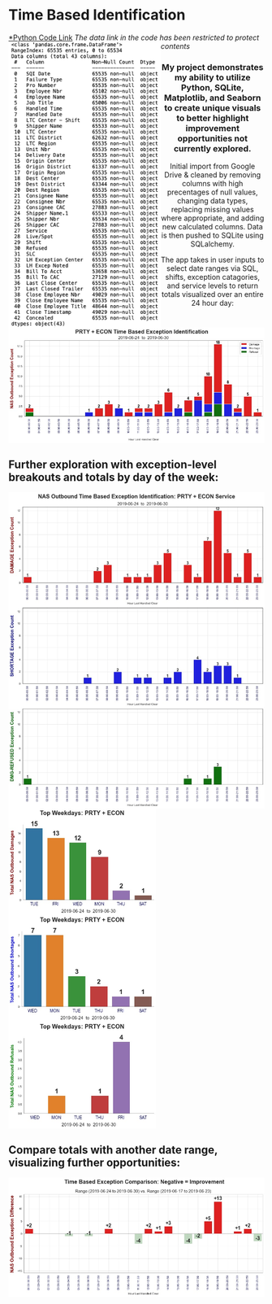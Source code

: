 # Time Based Identification

[*Python Code Link](https://github.com/mydogmandy/Time_Based_Identification/blob/main/shell.py) *The data link in the code has been restricted to protect contents*
<img align="left" src="Initial_DataFrame.png" width="300"/>

<h3 align="center">My project demonstrates my ability to utilize Python, SQLite, Matplotlib, and Seaborn to create unique visuals to better highlight improvement opportunities not currently explored.</h3>

<p align="center">Initial import from Google Drive & cleaned by removing columns with high precentages of null values, changing data types, replacing missing values where appropriate, and adding new calculated columns. Data is then pushed to SQLite using SQLalchemy.</p>

<p align="center">The app takes in user inputs to select date ranges via SQL, shifts, exception catagories, and service levels to return totals visualized over an entire 24 hour day:</p>

<img align="center" src="plots/1_stacked_LTC_hour.jpg" width="600"/>

<h2 align="left"> Further exploration with exception-level breakouts and totals by day of the week: </h2>

<img align="left" src="plots/2_LTC_by_hour.jpg" width="550"/>

<img align="center" src="plots/3_LTC_damage_day.jpg" width="290"/>
<img align="center" src="plots/4_LTC_short_day.jpg" width="290"/>
<img align="center" src="plots/5_LTC_refused_day.jpg" width="290"/>

<h2 align="left"> Compare totals with another date range, visualizing further opportunities: </h2>

<img align="left" src="plots/6_LTC_comparison.jpg" width="875"/>
